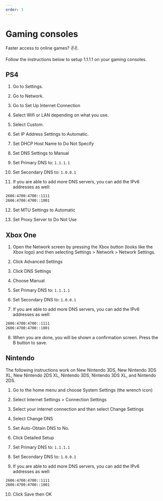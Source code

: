 ```yaml
---
order: 3
---
```


# Gaming consoles

Faster access to online games? ✌️✌️.

Follow the instructions below to setup 1.1.1.1 on your gaming consoles.

## PS4

1. Go to Settings.

1. Go to Network.

1. Go to Set Up Internet Connection

1. Select Wifi or LAN depending on what you use.

1. Select Custom.

1. Set IP Address Settings to Automatic.

1. Set DHCP Host Name to Do Not Specify

1.  Set DNS Settings to Manual

1.  Set Primary DNS to: `1.1.1.1`

1. Set Secondary DNS to: `1.0.0.1`

1. If you are able to add more DNS servers, you can add the IPv6 addresses as well:

```txt
2606:4700:4700::1111
2606:4700:4700::1001
```

12. Set MTU Settings to Automatic

13. Set Proxy Server to Do Not Use

## Xbox One

1. Open the Network screen by pressing the Xbox button (looks like the Xbox logo) and then selecting Settings > Network > Network Settings.

1. Click Advanced Settings

1. Click DNS Settings

1. Choose Manual

1. Set Primary DNS to: `1.1.1.1`

1. Set Secondary DNS to: `1.0.0.1`

1. If you are able to add more DNS servers, you can add the IPv6 addresses as well:

```txt
2606:4700:4700::1111
2606:4700:4700::1001
```

8. When you are done, you will be shown a confirmation screen. Press the B button to save.

## Nintendo

The following instructions work on New Nintendo 3DS, New Nintendo 3DS XL, New Nintendo 2DS XL, Nintendo 3DS, Nintendo 3DS XL, and Nintendo 2DS.

1. Go to the home menu and choose System Settings (the wrench icon)

1. Select Internet Settings > Connection Settings

1. Select your internet connection and then select Change Settings

1. Select Change DNS

1. Set Auto-Obtain DNS to No.

1. Click Detailed Setup

1. Set Primary DNS to: `1.1.1.1`

1. Set Secondary DNS to: `1.0.0.1`

1. If you are able to add more DNS servers, you can add the IPv6 addresses as well:

```txt
2606:4700:4700::1111
2606:4700:4700::1001
```

10. Click Save then OK
